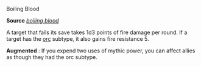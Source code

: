 Boiling Blood

**Source** [_boiling blood_](/pathfinderRPG/prd/ultimateMagic/spells/boilingBlood.html#_boiling-blood)

A target that fails its save takes 1d3 points of fire damage per round. If a target has the [orc](/pathfinderRPG/prd/monsters/creatureTypes.html#_orc-subtype) subtype, it also gains fire resistance 5.

**Augmented** : If you expend two uses of mythic power, you can affect allies as though they had the orc subtype.

